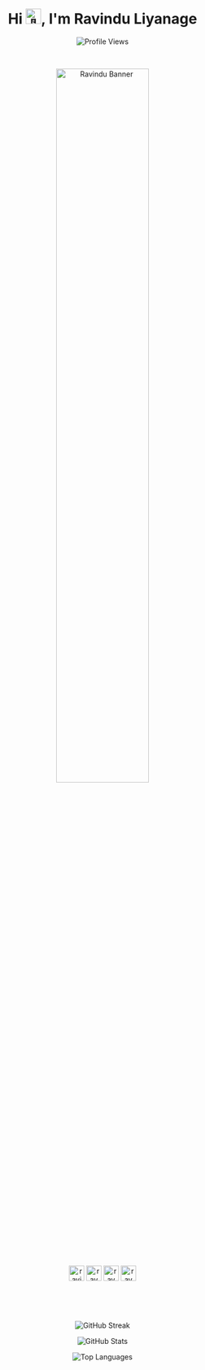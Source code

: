 <h1 align="center">
  Hi <img src="https://media.giphy.com/media/hvRJCLFzcasrR4ia7z/giphy.gif" width="30px" alt="👋"/>, I'm Ravindu Liyanage
</h1>

<p align="center">
  <img src="https://komarev.com/ghpvc/?username=ravmax-rdl&label=Profile%20views&color=0e75b6&style=flat" alt="Profile Views" />
</p>

<br>

<p align="center">
  <img src="https://github.com/user-attachments/assets/4e0d798c-83fe-4761-bb2a-5934956e2636" alt="Ravindu Banner" width="60%"/>
</p>


<p align="center">
 <a href="mailto:ravindudl.rc@gmail.com?body=%0A%0A---%0A_github_" target="blank"><img align="center" src="https://img.icons8.com/fluency-systems-regular/48/FFFFFF/message-squared.png" alt="ravindudl.rc@gmail.com" height="30" width="30" /></a>
<a href="https://twitter.com/ravmax_rdl" target="blank"><img align="center" src="https://img.icons8.com/fluency-systems-regular/48/FFFFFF/twitterx.png" alt="ravmax_rdl" height="30" width="30" /></a>
<a href="https://linkedin.com/in/ravmax-rdl" target="blank"><img align="center" src="https://img.icons8.com/fluency-systems-regular/48/FFFFFF/linkedin.png" alt="ravmax-rdl" height="30" width="30" /></a>
<a href="https://instagram.com/ravmax_rdl" target="blank"><img align="center" src="https://img.icons8.com/fluency-systems-regular/48/FFFFFF/instagram-new--v1.png" alt="ravmax_rdl" height="30" width="30" /></a>
</p>

<br>
<br>
<br>

<p align="center">
  <img src="https://github-readme-streak-stats.herokuapp.com?user=ravmax-rdl&theme=transparent&short_numbers=true&card_width=600&hide_border=true&type=png&dates=9A3737&background=EB545400&border=1f6ee9&stroke=EBEBEB&ring=91badc&fire=91badc&currStreakNum=1f6ee9&sideNums=1f6ee9&currStreakLabel=1f6ee9&sideLabels=1f6ee9&excludeDaysLabel=1f6ee9" alt="GitHub Streak" />
</p>

<p align="center">
  <img src="https://github-readme-stats.vercel.app/api?username=ravmax-rdl&show_icons=true&theme=transparent&hide_border=true&type=png&title_color=91badc&text_color=1f6ee9&icon_color=91badc" alt="GitHub Stats" />
</p>

<p align="center">
  <img src="https://github-readme-stats.vercel.app/api/top-langs/?username=ravmax-rdl&layout=donut&theme=transparent&hide_border=true&type=png&title_color=91badc&text_color=1f6ee9" alt="Top Languages" />
</p>
